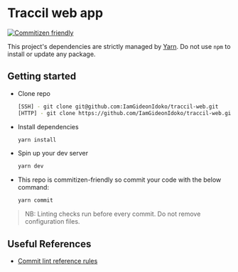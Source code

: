 # Traccil web app

[![Commitizen friendly](https://img.shields.io/badge/commitizen-friendly-brightgreen.svg)](http://commitizen.github.io/cz-cli/)

This project's dependencies are strictly managed by [Yarn](https://yarnpkg.com). Do not use `npm` to install or update any package.

## Getting started
- Clone repo

  ```bash
  [SSH] - git clone git@github.com:IamGideonIdoko/traccil-web.git
  [HTTP] - git clone https://github.com/IamGideonIdoko/traccil-web.git
  ```

- Install dependencies

  ```bash
  yarn install
  ```

- Spin up your dev server

  ```bash
  yarn dev
  ```

- This repo is commitizen-friendly so commit your code with the below command:
  ```bash
  yarn commit
  ```

> NB: Linting checks run before every commit. Do not remove configuration files.

## Useful References

- [Commit lint reference rules](https://commitlint.js.org/#/reference-rules)
